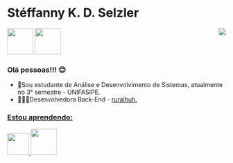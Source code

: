 </br>
</br>

<div dsplay="inline-block">
 
 <h1 align="left">Stéffanny K. D. Selzler</h1>
 <a href="https://www.instagram.com/steffanny_s_/" target="_blank"><img src="https://media.discordapp.net/attachments/989190013826773002/989221690703745104/bubbles-1985148_1920-removebg-preview_2.png" width="60" height="60" target="_blank"></a> <img  align="right" src="https://media.discordapp.net/attachments/989190013826773002/989244639179603998/ezgif.com-gif-maker.gif">
<a href="https://www.linkedin.com/in/steffanny-selzler-4299a2208/" target="_blank"><img src="https://media.discordapp.net/attachments/989190013826773002/989190633208053820/bubbles-2084109_1920-removebg-preview_1.png" width="60" height="60" target="_blank"></a>

### Olá pessoas!!! 😊

- 📔Sou estudante de Análise e Desenvolvimento de Sistemas, atualmente no 3° semestre - UNIFASIPE.
- 👩🏼‍💻Desenvolvedora Back-End - <a href="https://www.brst.com.br/" target="_blank">ruralhuh.  

### Estou aprendendo:

<img src="https://cdn-icons-png.flaticon.com/512/5968/5968252.png" width="50" height="50"/> <img src="https://cdn.jsdelivr.net/gh/devicons/devicon/icons/java/java-original.svg" width="60" height="60"/> 
 
